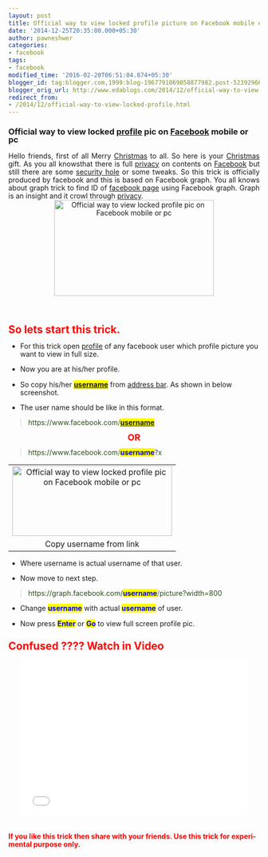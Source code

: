 ```yaml
---
layout: post
title: Official way to view locked profile picture on Facebook mobile or pc
date: '2014-12-25T20:35:00.000+05:30'
author: pawneshwer
categories:
- facebook
tags:
- facebook
modified_time: '2016-02-20T06:51:04.874+05:30'
blogger_id: tag:blogger.com,1999:blog-1967791069058877982.post-5239296658390423010
blogger_orig_url: http://www.edablogs.com/2014/12/official-way-to-view-locked-profile.html
redirect_from:
- /2014/12/official-way-to-view-locked-profile.html
---
```


<div dir="ltr" style="text-align: left;"><div style="line-height: 115%; margin-bottom: 0.35cm;"><h3 style="text-align: left;"><span lang="en-US">Official way to view locked <a href="http://en.wikipedia.org/wiki/User_profile" rel="wikipedia" target="_blank" title="User profile">profile</a> pic on <a href="http://www.facebook.com/" rel="homepage" target="_blank" title="Faceboo">Facebook</a> mobile or pc</span></h3></div><div style="line-height: 115%; margin-bottom: 0.35cm; text-align: justify;"><span lang="en-US">Hello friends, first of all Merry <a href="http://en.wikipedia.org/wiki/Christmas" rel="wikipedia" target="_blank" title="Christmas">Christmas</a> to all. So here is your <a href="http://en.wikipedia.org/wiki/Christmas" rel="wikipedia" target="_blank" title="Christmas">Christmas</a> gift. As you all </span><span lang="en-US">knows</span><span lang="en-US">that there is full <a href="http://en.wikipedia.org/wiki/Privacy" rel="wikipedia" target="_blank" title="Privacy">privacy</a> on contents on <a href="http://www.facebook.com/" rel="" target="_blank" title="Faceboo">Facebook</a> but still there are some <a href="http://en.wikipedia.org/wiki/Vulnerability_%28computing%29" rel="wikipedia" target="_blank" title="Vulnerability (computing)">security hole</a> or some tweaks. So this trick is officially produced by facebook and this is based on Facebook graph. You all knows about graph trick to find ID of <a href="http://en.wikipedia.org/wiki/Facebook_features" rel="wikipedia" target="_blank" title="Facebook features">facebook page</a> using Facebook graph. Graph is an insight and it crowl through <a href="http://en.wikipedia.org/wiki/Privacy" rel="wikipedia" target="_blank" title="Privacy">privacy</a>.</span><br /><div style="clear: both; text-align: center;"><a href="http://www.trickspapa.com/wp-content/uploads/2014/12/p.jpg" style="margin-left: 1em; margin-right: 1em;"><img alt="Official way to view locked profile pic on Facebook mobile or pc" border="0" src="http://www.trickspapa.com/wp-content/uploads/2014/12/p.jpg" height="192" title="Official way to view locked profile pic on Facebook mobile or pc" width="320" /></a></div></div> <br /><div style="line-height: 115%; margin-bottom: 0.35cm;"><h2 style="text-align: left;"><span style="color: red;"><span lang="en-US">So lets start this trick.</span></span></h2></div><div style="line-height: 115%; margin-bottom: 0.35cm;"><ul style="text-align: left;"><li><span lang="en-US">For this trick open <a href="http://en.wikipedia.org/wiki/User_profile" rel="wikipedia" target="_blank" title="User profile">profile</a> of any facebook user which profile picture you want to view in full size.</span></li></ul></div><div style="line-height: 115%; margin-bottom: 0.35cm;"><ul style="text-align: left;"><li><span lang="en-US">Now you are at his/her profile.</span></li></ul></div><div style="line-height: 115%; margin-bottom: 0.35cm;"><ul style="text-align: left;"><li><span lang="en-US">So copy his/her <span style="background-color: yellow;"><span style="color: blue;"><b><a href="http://en.wikipedia.org/wiki/User_%28computing%29" rel="wikipedia" target="_blank" title="User (computing)">username</a></b></span></span> from <a href="http://en.wikipedia.org/wiki/Address_bar" rel="wikipedia" target="_blank" title="Address bar">address bar</a>. As shown in below screenshot.</span></li></ul></div><div style="line-height: 115%; margin-bottom: 0.35cm;"><ul style="text-align: left;"><li><span lang="en-US">The user name should be like in this format.</span></li></ul></div><blockquote><div style="line-height: 115%; margin-bottom: 0.35cm; text-align: left;"><span lang="en-US"><span style="color: #274e13;">https://www.facebook.com</span>/<b><span style="background-color: yellow;"><span style="color: blue;"><a href="http://en.wikipedia.org/wiki/User_%28computing%29" rel="wikipedia" target="_blank" title="User (computing)">username</a></span></span></b></span></div></blockquote><div style="line-height: 115%; margin-bottom: 0.35cm; text-align: center;"><span style="color: red;"><b><span lang="en-US" style="font-size: large;">OR</span></b></span></div><blockquote><div style="line-height: 115%; margin-bottom: 0.35cm; text-align: left;"><span lang="en-US"><span style="color: #274e13;">https://www.facebook.com</span>/<span style="background-color: yellow;"><span style="color: blue;"><b>username</b></span></span><span style="color: #274e13;">?x </span></span></div></blockquote><table align="center" cellpadding="0" cellspacing="0" style="margin-left: auto; margin-right: auto; text-align: center;"><tbody><tr><td style="text-align: center;"><a href="http://www.trickspapa.com/wp-content/uploads/2014/12/Untitled.png" style="margin-left: auto; margin-right: auto;"><img alt="Official way to view locked profile pic on Facebook mobile or pc" border="0" src="http://www.trickspapa.com/wp-content/uploads/2014/12/Untitled.png" height="140" title="Official way to view locked profile pic on Facebook mobile or pc" width="320" /></a></td></tr><tr><td style="text-align: center;">Copy username from link</td></tr></tbody></table><div style="line-height: 115%; margin-bottom: 0.35cm;"><ul style="text-align: left;"><li><span lang="en-US">Where username is actual username of that user.</span></li></ul></div><div style="line-height: 115%; margin-bottom: 0.35cm;"><ul style="text-align: left;"><li><span lang="en-US">Now move to next step.</span></li></ul></div><blockquote><div style="line-height: 115%; margin-bottom: 0.35cm; text-align: left;"><span lang="en-US"><span style="color: #274e13;">https://graph.facebook.com/</span><span style="background-color: yellow;"><span style="color: blue;"><b>username</b></span></span>/<span style="color: #274e13;">picture?width=800</span></span></div></blockquote><div style="line-height: 115%; margin-bottom: 0.35cm;"><ul style="text-align: left;"><li><span lang="en-US">Change <span style="background-color: yellow;"><span style="color: blue;"><b>username</b></span></span> with actual <span style="background-color: yellow;"><span style="color: blue;"><b>username</b></span></span> of user.</span></li></ul></div><div style="line-height: 115%; margin-bottom: 0.35cm;"><ul style="text-align: left;"><li><span lang="en-US">Now press <b><span style="background-color: yellow;"><span style="color: blue;">Enter</span></span></b> or <span style="background-color: yellow;"><span style="color: blue;"><b>Go</b></span></span> to view full screen profile pic.</span></li></ul><h2 style="text-align: left;"><span style="color: red;"><span lang="en-US">Confused ???? Watch in Video </span></span></h2><ul style="text-align: left;"></ul></div><center><iframe allowfullscreen="" frameborder="0" height="315" src="//www.youtube.com/embed/KRUOUOiPZik" width="90%"></iframe></center><div style="line-height: 115%; margin-bottom: 0.35cm;"><br /><br /><span lang="en-US"><span style="color: red;"><b>If you like this trick then share with your friends. Use this trick for experimental purpose only.</b></span></span></div></div>